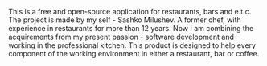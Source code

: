 This is a free and open-source application for restaurants, bars and e.t.c.
The project is made by my self - Sashko Milushev. A former chef, with experience in restaurants for more than 12 years.
Now I am combining the acquirements from my present passion - software development and working in the professional kitchen.
This product is designed to help every component of the working environment in either a restaurant, bar or coffee.
